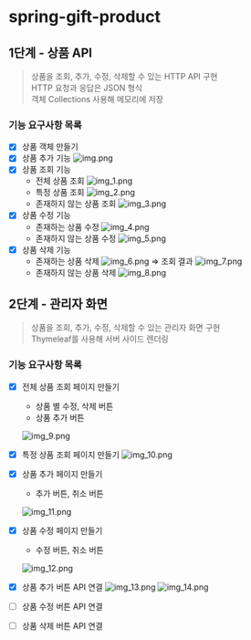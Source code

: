 # spring-gift-product
## 1단계 - 상품 API
> 상품을 조회, 추가, 수정, 삭제할 수 있는 HTTP API 구현   
> HTTP 요청과 응답은 JSON 형식   
> 객체 Collections 사용해 메모리에 저장
### 기능 요구사항 목록
- [x] 상품 객체 만들기
- [x] 상품 추가 기능
  ![img.png](images/img.png)
- [x] 상품 조회 기능
  - 전체 상품 조회
    ![img_1.png](images/img_1.png)
  - 특정 상품 조회
    ![img_2.png](images/img_2.png)
  - 존재하지 않는 상품 조회
    ![img_3.png](images/img_3.png)
- [x] 상품 수정 기능
  - 존재하는 상품 수정
    ![img_4.png](images/img_4.png)
  - 존재하지 않는 상품 수정
    ![img_5.png](images/img_5.png)
- [x] 상품 삭제 기능
  - 존재하는 상품 삭제
    ![img_6.png](images/img_6.png)
    &Rightarrow; 조회 결과
    ![img_7.png](images/img_7.png)
  - 존재하지 않는 상품 삭제
    ![img_8.png](images/img_8.png)

## 2단계 - 관리자 화면
> 상품을 조회, 추가, 수정, 삭제할 수 있는 관리자 화면 구현  
> Thymeleaf를 사용해 서버 사이드 렌더링
### 기능 요구사항 목록
- [x] 전체 상품 조회 페이지 만들기
  - 상품 별 수정, 삭제 버튼
  - 상품 추가 버튼
  
  ![img_9.png](images/img_9.png)
- [x] 특정 상품 조회 페이지 만들기
  ![img_10.png](images/img_10.png)
- [x] 상품 추가 페이지 만들기
  - 추가 버튼, 취소 버튼
  
  ![img_11.png](images/img_11.png)
- [x] 상품 수정 페이지 만들기
  - 수정 버튼, 취소 버튼
  
  ![img_12.png](images/img_12.png)
- [x] 상품 추가 버튼 API 연결
  ![img_13.png](images/img_13.png)
  ![img_14.png](images/img_14.png)
- [ ] 상품 수정 버튼 API 연결
- [ ] 상품 삭제 버튼 API 연결